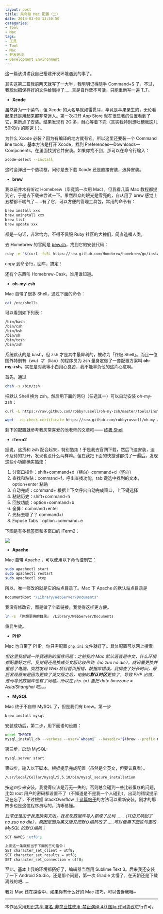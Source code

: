 ```yaml
---
layout: post
title: 菜鸟级 Mac 配置（二）
date: 2014-03-03 13:50:50
categories:
- Tool
- Mac
tags:
- 工具
- Tool
- Mac
- 开发环境
- Development Environment
---
```


这一篇该讲讲我自己搭建开发环境遇到的事了。

其实这第二篇我前两天就写了一大半，我明明记得随手 Command+S 了，不过，我貌似把保存好的文件给删掉了……真是自作孽不可活，只能重新写一遍 T_T。

- **Xcode**

虽然身为一个菜鸟，但 Xcode 的大名早就如雷贯耳，毕竟是苹果亲生的，无论看起来还是用起来都非常迷人。第一次打开 App Store 就在很显著的位置看到了它，果断点了安装。结果发现有 2G 多，耐心等着下完（其实我特别想吐槽我这儿 50KB/s 的网速！）。

为什么 Xcode 必装？因为有编译的地方就有它。所以这里还要装一个 Command line tools，基本方法是打开 Xcode，找到 Preferences—Downloads—Components，在里面找到它并安装。如果你找不到，那可以在命令行输入：

```sh
xcode-select --install
```

这时会弹出一个选项框，问你是去下载 Xcode 还是直接安装，选择安装。

- **brew**

我以前并木有听过 Homebrew（毕竟第一次用 Mac），但我看几篇 Mac 教程都提到它，于是去下载来尝试一下。果然群众的眼光是雪亮的，自从用了 brew 感觉上五楼都不喘气了……有了它，可以方便的管理工具包，常用的命令有：

```sh
brew install xxx
brew uninstall xxx
brew list
brew update xxx
```

都是一句话，非常给力。不得不佩服 Ruby 社区的大神们，简直造福人类。

<!-- more -->

去 Homebrew 的官网是 [bew.sh](http://brew.sh/)，找到它的安装代码：

```sh
ruby -e "$(curl -fsSL https://raw.github.com/Homebrew/homebrew/go/install)"
```

copy 到命令行，回车，搞定！

还有个东西叫 Homebrew-Cask，谁用谁知道。

- **oh-my-zsh**

Mac 自带了很多 Shell，通过下面的命令：

```sh
cat /etc/shells
```

可以看到如下列表：

```sh
/bin/bash
/bin/csh
/bin/ksh
/bin/sh
/bin/tcsh
/bin/zsh
```

系统默认的是 bash，但 zsh 才是其中最犀利的，被称为「终极 Shell」。而且一位国外特别有（wu）才（liao）的程序员为 zsh 量身定做了一套配置方案叫 **oh-my-zsh**，实在是对我等小白用心良苦，我不能辜负他的这片心意啊。

首先，通过

```sh
chsh -s /bin/zsh
```

把默认 Shell 换为 zsh。然后用下面的两句（任选其一）可以自动安装 oh-my-zsh：

```sh
curl -L https://raw.github.com/robbyrussell/oh-my-zsh/master/tools/install.sh | sh
```

```sh
wget --no-check-certificate https://raw.github.com/robbyrussell/oh-my-zsh/master/tools/install.sh -O - | sh
```

剩下的配置就参考我灰常喜爱的池老师的文章吧—— [终极 Shell](http://macshuo.com/?p=676)

- **iTerm2**

据说，这货和 zsh 配合起来，特别酷炫！于是我去官网下载，然后飞速安装，迫不及待的打开，发现也没什么两样嘛。但在我把下面的快捷键都试了一遍后，发现这些小功能确实酷炫：

1. 分窗口操作：shift+command+d（横向）command+d（竖向）
2. 查找和粘贴：command+f，呼出查找功能，tab 键选中找到的文本，option+enter 粘贴
3. 自动完成：command+ 根据上下文呼出自动完成窗口，上下键选择
4. 粘贴历史：shift+command+h
5. 回放功能：option+command+b
6. 全屏：command+enter
7. 光标去哪了？ command+/
8. Expose Tabs：option+command+e

下图是有多标签页和多窗口的 iTerm2：

![][1]

- **Apache**

Mac 自带 Apache ，可以使用以下命令控制它：

```sh
sudo apachectl start
sudo apachectl restart
sudo apachectl stop
```

所以，唯一修改的就是它的站点目录了。Mac 下 Apache 的默认站点目录是

```sh
DocumentRoot "/Library/WebServer/Documents"
```

我没有修改它，而是做了个软链接，我觉得这样更方便。

```sh
ln -s 「你想更换的目录」 /Library/WebServer/Documents
```

重启生效。

- **PHP**

Mac 也自带了 PHP，你只需配置 `php.ini` 文件就好了。具体配置可以网上搜索。

_但这里我想说一件我遇到的蛋疼问题：之前我的 Mac 默认语音是中文，什么环境都配置好之后，我觉得还是换成英文版比较带劲（no zuo no die），就设置更换并重启了电脑。突然发现 Web 项目首页报错，数据库错误。我排查了好长时间，最后发现原来是因为更换了英文版之后，电脑的**默认时区**更换了，导致 PHP 出错，进而导致数据库也有了问题。所以在 `php.ini` 里把 date.timezone = Asia/Shanghai 吧。。。_

- **MySQL**

Mac 终于不自带 MySQL 了，但是我们有 brew。第一步

```sh
brew install mysql
```

安装成功后，第二步，用下面语句设置：

```sh
unset TMPDIR
mysql_install_db --verbose --user=`whoami` --basedir="$(brew --prefix mysql)" --datadir=/usr/local/var/mysql --tmpdir=/tmp
```

第三步，启动 MySQL:

```sh
mysql.server start
```

第四步，输入以下脚本。根据提示完成配置（虽然是全英文，但要认真看）。

```sh
/usr/local/Cellar/mysql/5.5.10/bin/mysql_secure_installation
```

按这四步来安装，我觉得应该是万无一失的。否则总会碰到一些比较蛋疼的问题，比如 root 用户的密码都设置不了（不知道是不是我一个人碰到），出现的错误提示现在忘了，不过根据 StackOverflow 上[这篇帖子](http://stackoverflow.com/questions/4359131/brew-install-mysql-on-mac-os)的方法可以重新安装。刚才的那四步也是这位程序员写的，清晰易懂。

_后来还是由于我更换英文版，我发现数据库导入都成了乱码……（耳边又响起了 no zuo no die），原因是因为英文版又把默认编码改了……可以使用下面这句更改 MySQL 的默认编码：_

```sh
SET NAMES 'utf8';

上面这一条就相当于下面的三句指令：
SET character_set_client = utf8;
SET character_set_results = utf8;
SET character_set_connection = utf8;
```

至此，基本上我的环境都搭好了，编辑器当然用 Sublime Text 3。后来我还安装了一下 Android Studio，还是那个问题，第一次 Gradle 太慢了，在天朝还是下载离线的吧……

我对 Mac 还在探索中，如果你有什么好的 Mac 技巧，可以告诉我哦~

---

本作品采用[知识共享 署名-非商业性使用-禁止演绎 4.0 国际 许可协议](http://creativecommons.org/licenses/by-nc-nd/4.0/)进行许可。

[1]: https://geekpluxblog.oss-cn-hongkong.aliyuncs.com/mac-config4.png
